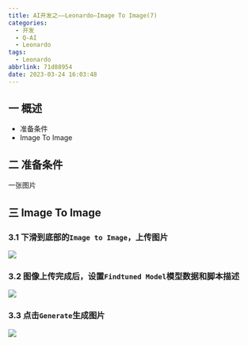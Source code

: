 ```yaml
---
title: AI开发之——Leonardo—Image To Image(7)
categories:
  - 开发
  - Q-AI
  - Leonardo
tags:
  - Leonardo
abbrlink: 71d88954
date: 2023-03-24 16:03:48
---
```

## 一 概述

* 准备条件
* Image To Image

<!--more-->

## 二 准备条件

一张图片

## 三 Image To Image
### 3.1 下滑到底部的`Image to Image`，上传图片

![][1]

### 3.2 图像上传完成后，设置`Findtuned Model`模型数据和脚本描述

![][2]

### 3.3 点击`Generate`生成图片
![][3]


[1]:https://cdn.staticaly.com/gh/PGzxc/CDN/master/blog-ai/ai-leonard-image-to-image-upload-image.png
[2]:https://cdn.staticaly.com/gh/PGzxc/CDN/master/blog-ai/ai-leonard-image-to-image-set.png
[3]:https://cdn.staticaly.com/gh/PGzxc/CDN/master/blog-ai/ai-leonard-image-to-image-generate.png

